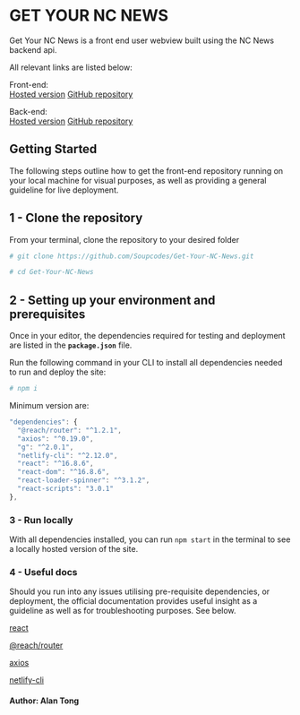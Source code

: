 # GET YOUR NC NEWS

Get Your NC News is a front end user webview built using the NC News backend api.

All relevant links are listed below:

Front-end:  
[Hosted version](https://alan-nc-news.netlify.com/)
[GitHub repository](https://github.com/Soupcodes/Get-Your-NC-News)

Back-end:  
[Hosted version](https://alansoup-nc-news.herokuapp.com)
[GitHub repository](https://github.com/Soupcodes/Alan-NC-News)

## Getting Started

The following steps outline how to get the front-end repository running on your local machine for visual purposes, as well as providing a general guideline for live deployment.

## 1 - Clone the repository

From your terminal, clone the repository to your desired folder

```bash
# git clone https://github.com/Soupcodes/Get-Your-NC-News.git

# cd Get-Your-NC-News
```

## 2 - Setting up your environment and prerequisites

Once in your editor, the dependencies required for testing and deployment are listed in the **`package.json`** file.

Run the following command in your CLI to install all dependencies needed to run and deploy the site:

```bash
# npm i
```

Minimum version are:

```javascript
"dependencies": {
  "@reach/router": "^1.2.1",
  "axios": "^0.19.0",
  "g": "^2.0.1",
  "netlify-cli": "^2.12.0",
  "react": "^16.8.6",
  "react-dom": "^16.8.6",
  "react-loader-spinner": "^3.1.2",
  "react-scripts": "3.0.1"
},
```

### 3 - Run locally

With all dependencies installed, you can run `npm start` in the terminal to see a locally hosted version of the site.

### 4 - Useful docs

Should you run into any issues utilising pre-requisite dependencies, or deployment, the official documentation provides useful insight as a guideline as well as for troubleshooting purposes. See below.

[react](https://reactjs.org/docs/hello-world.html)

[@reach/router](https://reach.tech/router)

[axios](https://www.npmjs.com/package/axios)

[netlify-cli](https://www.netlify.com/docs/)

#### Author: Alan Tong
